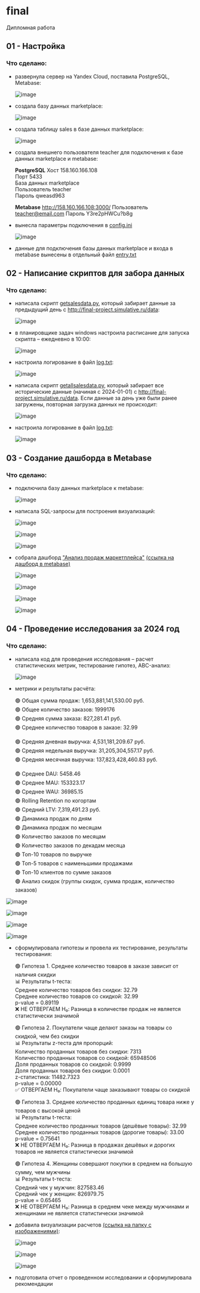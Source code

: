 # final
Дипломная работа

## 01 - Настройка  

### Что сделано:  
- развернула сервер на Yandex Cloud, поставила PostgreSQL, Metabase:
  
  ![image](https://github.com/user-attachments/assets/863dc2db-6440-4f0e-b2b6-530f6cff5ab6)
    
- создала базу данных marketplace:

  ![image](https://github.com/user-attachments/assets/36bea35c-5aa6-46f2-b2a4-bee2df1449d0)  
  
- создала таблицу sales в базе данных marketplace:
  
  ![image](https://github.com/user-attachments/assets/53a9da85-243a-44a2-a864-5df4128da852)  
  
- создала внешнего пользователя teacher для подключения к базе данных marketplace и metabase:
  
  **PostgreSQL**
  Хост          158.160.166.108  
  Порт          5433  
  База данных   marketplace  
  Пользователь	teacher  
  Пароль 		    qweasd963

  **Metabase**
  http://158.160.166.108:3000/
  Пользователь  teacher@email.com
  Пароль        Y3re2pHWCu?b8g

- вынесла параметры подключения в [config.ini](/postgresql/config.ini)
  
  ![image](https://github.com/user-attachments/assets/f8767cfc-89cc-4c51-b757-e979debb497b)  

- данные для подключения базы данных marketplace и входа в metabase вынесены в отдельный файл [entry.txt](/entry.txt)  

## 02 - Написание скриптов для забора данных  

### Что сделано:  

- написала скрипт [getsalesdata.py](/python/getsalesdata.py), который забирает данные за предыдущий день с http://final-project.simulative.ru/data:  

  ![image](https://github.com/user-attachments/assets/856d59f5-0202-4306-af0c-aeb8c29bd7ea)

- в планировщике задач windows настроила расписание для запуска скрипта – ежедневно в 10:00:

  ![image](https://github.com/user-attachments/assets/af4034e2-81c0-45f4-988a-570c5eccad72)

- настроила логирование в файл [log.txt](/python/log.txt):

  ![image](https://github.com/user-attachments/assets/ec7182d6-4946-43e2-b85c-04329a9f4639)

- написала скрипт [getallsalesdata.py](/python/getallsalesdata.py), который забирает все исторические данные (начиная с 2024-01-01) с http://final-project.simulative.ru/data. Если данные за день уже были ранее загружены, повторная загрузка данных не происходит:

  ![image](https://github.com/user-attachments/assets/c6e29fde-d4c3-44a1-b633-7d00e6101881)  

- настроила логирование в файл [log.txt](/python/log.txt):  

  ![image](https://github.com/user-attachments/assets/097dcfcf-d68b-4a96-aa5d-be36343d5361)

## 03 - Создание дашборда в Metabase  

### Что сделано:  

- подключила базу данных marketplace к metabase:

  ![image](https://github.com/user-attachments/assets/7189d4e8-c4a8-41f2-98af-36a3b3813c6c)  

- написала SQL-запросы для построения визуализаций:

  ![image](https://github.com/user-attachments/assets/244d7ff5-e65b-480f-af40-5ab6d03e36e2)  

  ![image](https://github.com/user-attachments/assets/7cff3cce-3693-4494-86d3-032aecb0d00d)  

  ![image](https://github.com/user-attachments/assets/b6d76cd1-bb95-43f7-b297-3c1fc873ca35)  

- собрала дашборд ["Анализ продаж маркетплейса"](/metabase/sales_analysis_metabase.pdf) [(ссылка на дашборд в metabase)](http://158.160.166.108:3000/dashboard/1-analiz-prodazh-marketplejs?%25D0%25B4%25D0%25B8%25D0%25B0%25D0%25BF%25D0%25B0%25D0%25B7%25D0%25BE%25D0%25BD_%25D0%25B4%25D0%25B0%25D1%2582=)  

  ![image](https://github.com/user-attachments/assets/19034ba8-c60f-43a6-9706-4da9e2319d14)  

  ![image](https://github.com/user-attachments/assets/2d4d274d-69de-41e4-9e9c-79fcf1d96bff)  

  ![image](https://github.com/user-attachments/assets/80ae580e-1dfe-4ceb-9aa6-4eb824f4cbb1)  

  ![image](https://github.com/user-attachments/assets/4273573d-5598-4d2b-a81e-5d4a211c73f9)  

## 04 - Проведение исследования за 2024 год  

### Что сделано:  

- написала код для проведения исследования – расчет статистических метрик, тестирование гипотез, ABC-анализ:  

  ![image](https://github.com/user-attachments/assets/38998db7-c871-4ff0-a550-7484165a3825)

- метрики и результаты расчёта:  

  🟢 Общая сумма продаж: 1,653,881,141,530.00 руб.  
  🟢 Общее количество заказов: 1999176  
  🟢 Средняя сумма заказа: 827,281.41 руб.  
  🟢 Среднее количество товаров в заказе: 32.99  

  🟢 Средняя дневная выручка: 4,531,181,209.67 руб.  
  🟢 Средняя недельная выручка: 31,205,304,557.17 руб.  
  🟢 Средняя месячная выручка: 137,823,428,460.83 руб.  

  🟢 Среднее DAU: 5458.46  
  🟢 Среднее MAU: 153323.17  
  🟢 Среднее WAU: 36985.15  
  🟢 Rolling Retention по когортам  
  🟢 Средний LTV: 7,319,491.23 руб.  
  🟢 Динамика продаж по дням  
  🟢 Динамика продаж по месяцам  
  🟢 Количество заказов по месяцам  
  🟢 Количество заказов по декадам месяца  
  🟢 Топ-10 товаров по выручке  
  🟢 Топ-5 товаров с наименьшими продажами  
  🟢 Топ-10 клиентов по сумме заказов  
  🟢 Анализ скидок (группы скидок, сумма продаж, количество заказов)  
  
![image](https://github.com/user-attachments/assets/07750398-791e-426e-b52c-9062e41fab2a)

![image](https://github.com/user-attachments/assets/16312d73-4d4d-4759-8977-411f9707b467)

![image](https://github.com/user-attachments/assets/8dd85e13-cb17-4c58-8dcc-559b5a0ac6de)

![image](https://github.com/user-attachments/assets/817d72dc-089f-4b6e-8d46-379e1edacc64)

- сформулировала гипотезы и провела их тестирование, результаты тестирования:  

  🟢 Гипотеза 1. Среднее количество товаров в заказе зависит от наличия скидки  
  📊 Результаты t-теста:  
  Среднее количество товаров без скидки: 32.79  
  Среднее количество товаров со скидкой: 32.99  
  p-value = 0.89119  
  ❌ НЕ ОТВЕРГАЕМ H₀: Разница в количестве продаж не является статистически значимой  

  🟢 Гипотеза 2. Покупатели чаще делают заказы на товары со скидкой, чем без скидки  
  📊 Результаты z-теста для пропорций:  
  Количество проданных товаров без скидки: 7313  
  Количество проданных товаров со скидкой: 65948506  
  Доля проданных товаров со скидкой: 0.9999  
  Доля проданных товаров без скидки: 0.0001  
  z-статистика: 11482.7323  
  p-value = 0.00000  
  ✅ ОТВЕРГАЕМ H₀: Покупатели чаще заказывают товары со скидкой  

  🟢 Гипотеза 3. Среднее количество проданных единиц товара ниже у товаров с высокой ценой  
  📊 Результаты t-теста:  
  Среднее количество проданных товаров (дешёвые товары): 32.99  
  Среднее количество проданных товаров (дорогие товары): 33.00  
  p-value = 0.75641  
  ❌ НЕ ОТВЕРГАЕМ H₀: Разница в продажах дешёвых и дорогих товаров не является статистически значимой  

  🟢 Гипотеза 4. Женщины совершают покупки в среднем на большую сумму, чем мужчины  
  📊 Результаты t-теста:  
  Средний чек у мужчин: 827583.46  
  Средний чек у женщин: 826979.75  
  p-value = 0.65465  
  ❌ НЕ ОТВЕРГАЕМ H₀: Разница в среднем чеке между мужчинами и женщинами не является статистически значимой  

 - добавила визуализации расчетов [(ссылка на папку с изображениями)](/charts):  

   ![image](https://github.com/user-attachments/assets/896a7f03-11a0-4ada-8881-3a6ee0d57e6c)  

   ![image](https://github.com/user-attachments/assets/337341c3-a2e3-4697-8475-aa43ce6a8275)  

   ![image](https://github.com/user-attachments/assets/6b437efa-26b2-490a-8403-5147952a76e1)  

  - подготовила отчет о проведенном исследовании и сформулировала рекомендации
